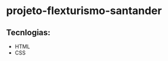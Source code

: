 # projeto-flexturismo-santander



  <h2>Tecnlogias:</h2>
      <ul>
        <li>HTML</li>
        <li>CSS</li>
    </ul>

